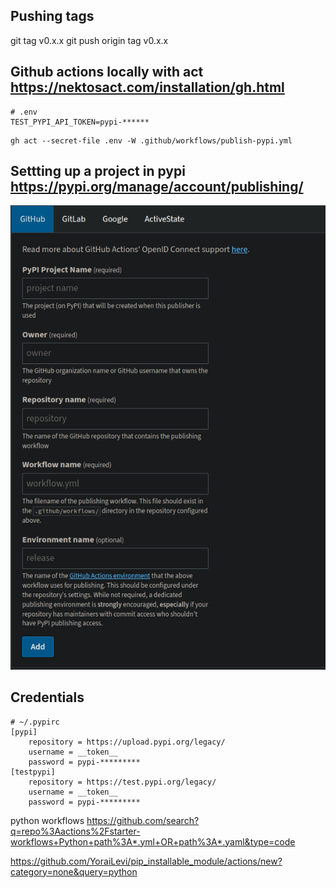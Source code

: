 ## Pushing tags
git tag v0.x.x
git push origin tag v0.x.x

## Github actions locally with act https://nektosact.com/installation/gh.html
```
# .env
TEST_PYPI_API_TOKEN=pypi-******
```
```
gh act --secret-file .env -W .github/workflows/publish-pypi.yml
```
## Settting up a project in pypi https://pypi.org/manage/account/publishing/
![](pypi_publishing_configuration_dark_theme.png)

## Credentials
```
# ~/.pypirc
[pypi]
    repository = https://upload.pypi.org/legacy/
    username = __token__
    password = pypi-*********
[testpypi]
    repository = https://test.pypi.org/legacy/
    username = __token__
    password = pypi-*********
```

python workflows
https://github.com/search?q=repo%3Aactions%2Fstarter-workflows+Python+path%3A*.yml+OR+path%3A*.yaml&type=code

https://github.com/YoraiLevi/pip_installable_module/actions/new?category=none&query=python